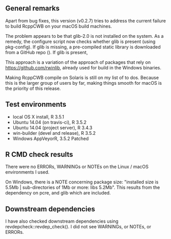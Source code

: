## General remarks

Apart from bug fixes, this version (v0.2.7) tries to address the current failure to build RcppCWB on your macOS build machines.

The problem appears to be that glib-2.0 is not installed on the system. As a remedy, the configure script now checks whether glib is present (using pkg-config). If glib is missing, a pre-compiled static library is downloaded from a GitHub repo (). If glib is present, 

This approach is a variation of the approach of packages that rely on https://github.com/rwinlib, already used for build in the Windows binaries.

Making RcppCWB compile on Solaris is still on my list of to dos. Because this is the larger group of users by far, making things smooth for macOS is the priority of this release.


## Test environments

* local OS X install, R 3.5.1
* Ubuntu 14.04 (on travis-ci), R 3.5.2
* Ubuntu 14.04 (project server), R 3.4.3
* win-builder (devel and release), R 3.5.2
* Windows AppVeyorR, 3.5.2 Patched


## R CMD check results

There were no ERRORs, WARNINGs or NOTEs on the Linux / macOS environments I used. 

On Windows, there is a NOTE concerning package size: "installed size is  5.5Mb | sub-directories of 1Mb or more: libs 5.2Mb". This results from the dependency on pcre, and glib which are included.


## Downstream dependencies

I have also checked downstream dependencies using revdepcheck::revdep_check(). I did not see WARNINGs, or NOTEs, or ERRORs.
